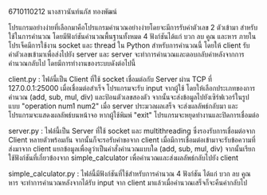 6710110212 นางสาวนันท์นภัส ทองพัฒน์

โปรแกรมอย่างง่ายที่เลือกมาคือโปรแกรมคำนวณอย่างง่ายโดยจะมีการรับค่าตัวเลข 2 ตัวเข้ามา สำหรับใช้ในการคำนวณ โดยมีฟังก์ชันคำนวณพื้นฐานทั้งหมด 4 ฟังก์ชันได้แก่ บวก ลบ คูณ และหาร 
ภายในโปรเจ็คมีการใช้งาน socket และ thread ใน Python สำหรับการคำนวณนี้ โดยให้ client รับค่าตัวเลขเข้ามาเพื่อส่งไปยัง server และ server จะทำการคำนวณและตอบกลับค่าหลังจากการคำนวณกลับไป โดยมีการทำงานของระบบดังต่อไปนี้

client.py : ไฟล์นี้เป็น Client ที่ใช้ socket เชื่อมต่อกับ Server ผ่าน TCP ที่ 127.0.0.1:25000 เมื่อเชื่อมต่อสำเร็จ โปรแกรมจะรับ input จากผู้ใช้ โดยให้เลือกประเภทของการคำนวณ (add, sub, mul, div) และป้อนตัวเลขสองตัว จากนั้นจะส่งข้อมูลไปยังเซิร์ฟเวอร์ในรูปแบบ "operation num1 num2" เมื่อ server ประมวลผลเสร็จ จะส่งผลลัพธ์กลับมา และโปรแกรมจะแสดงผลลัพธ์บนหน้าจอ หากผู้ใช้พิมพ์ "exit" โปรแกรมจะหยุดทำงานและปิดการเชื่อมต่อ

server.py : ไฟล์นี้เป็น Server ที่ใช้ socket และ multithreading ซึ่งรองรับการเชื่อมต่อจาก Client หลายตัวพร้อมกัน จากนั้นก็จะรอรับคำขอจาก client เมื่อมีการเชื่อมต่อเข้ามาจะรับข้อความที่ส่งมาจาก client แยกข้อมูลเพื่อดูว่าเป็นคำสั่งคำนวณแบบใด (add, sub, mul, div) จากนั้นเรียกใช้ฟังก์ชันที่เกี่ยวข้องจาก simple_calculator เพื่อคำนวณและส่งผลลัพธ์กลับไปยัง client

simple_calculator.py : ไฟล์นี้มีฟังก์ชันที่ใช้สำหรับการคำนวณ 4 ฟังก์ชัน ได้แก่ บวก ลบ คูณ หาร จะทำการคำนวณหลังจากได้รับ input จาก client มาแล้วเมื่อคำนวณเสร็จก็จะคืนค่ากลับไป
